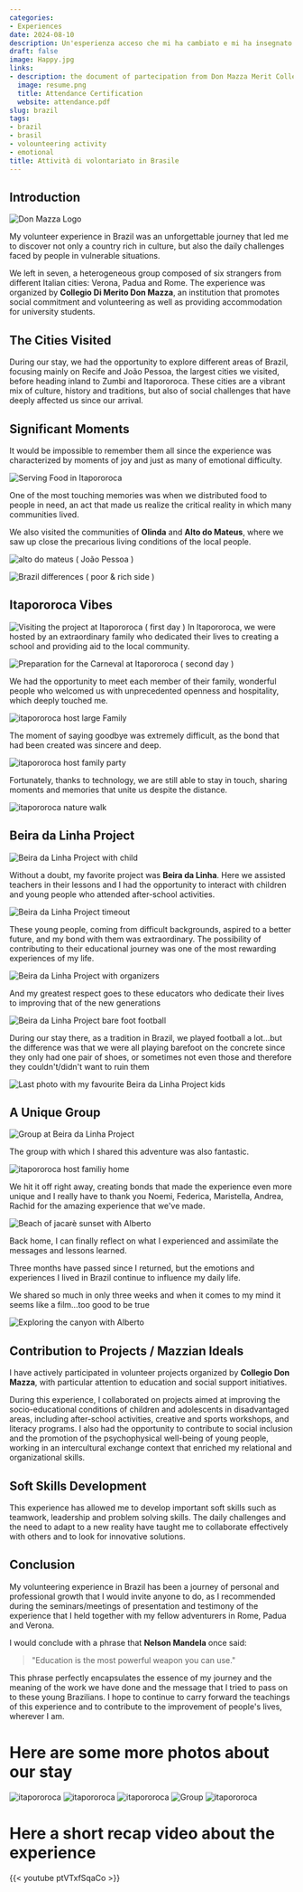 ```yaml
---
categories:
- Experiences
date: 2024-08-10
description: Un'esperienza acceso che mi ha cambiato e mi ha insegnato molto
draft: false
image: Happy.jpg
links:
- description: the document of partecipation from Don Mazza Merit College
  image: resume.png
  title: Attendance Certification
  website: attendance.pdf
slug: brazil
tags:
- brazil
- brasil
- volounteering activity
- emotional
title: Attività di volontariato in Brasile
---
```


<!-- hash: 688d4b281e69 -->
## Introduction

![Don Mazza Logo](don-mazza-pia.jpg)

My volunteer experience in Brazil was an unforgettable journey that led me to discover not only a country rich in culture, but also the daily challenges faced by people in vulnerable situations.

We left in seven, a heterogeneous group composed of six strangers from different Italian cities: Verona, Padua and Rome. The experience was organized by **Collegio Di Merito Don Mazza**, an institution that promotes social commitment and volunteering as well as providing accommodation for university students.

## The Cities Visited

During our stay, we had the opportunity to explore different areas of Brazil, focusing mainly on Recife and João Pessoa, the largest cities we visited, before heading inland to Zumbi and Itapororoca. These cities are a vibrant mix of culture, history and traditions, but also of social challenges that have deeply affected us since our arrival.

## Significant Moments

It would be impossible to remember them all since the experience was characterized by moments of joy and just as many of emotional difficulty.

![Serving Food in Itapororoca](food.jpeg)

One of the most touching memories was when we distributed food to people in need, an act that made us realize the critical reality in which many communities lived.

We also visited the communities of **Olinda** and **Alto do Mateus**, where we saw up close the precarious living conditions of the local people.

![alto do mateus ( João Pessoa )](1.png)

![Brazil differences ( poor & rich side )](2.png)

## Itapororoca Vibes

![Visiting the project at Itapororoca ( first day )](escola.JPG)
In Itapororoca, we were hosted by an extraordinary family who dedicated their lives to creating a school and providing aid to the local community. 

![Preparation for the Carneval at Itapororoca ( second day )](itapororoca.jpeg)

We had the opportunity to meet each member of their family, wonderful people who welcomed us with unprecedented openness and hospitality, which deeply touched me. 


![itapororoca host large Family](itapororoca.JPG)

The moment of saying goodbye was extremely difficult, as the bond that had been created was sincere and deep. 

![itapororoca host family party](itapororocaFamily.jpeg)

Fortunately, thanks to technology, we are still able to stay in touch, sharing moments and memories that unite us despite the distance.

![itapororoca nature walk](triglia.JPG)

## Beira da Linha Project

![Beira da Linha Project with child](beiraTogether.jpeg)

Without a doubt, my favorite project was **Beira da Linha**. Here we assisted teachers in their lessons and I had the opportunity to interact with children and young people who attended after-school activities. 

![Beira da Linha Project timeout](beihra.jpeg)

These young people, coming from difficult backgrounds, aspired to a better future, and my bond with them was extraordinary. The possibility of contributing to their educational journey was one of the most rewarding experiences of my life.

![Beira da Linha Project with organizers](organizers.jpeg)

And my greatest respect goes to these educators who dedicate their lives to improving that of the new generations

![Beira da Linha Project bare foot football](Football.JPG)

During our stay there, as a tradition in Brazil, we played football a lot...but the difference was that we were all playing barefoot on the concrete since they only had one pair of shoes, or sometimes not even those and therefore they couldn't/didn't want to ruin them

![Last photo with my favourite Beira da Linha Project kids](boys.jpeg)

## A Unique Group

![Group at Beira da Linha Project ](all.jpeg)

The group with which I shared this adventure was also fantastic. 

![itapororoca host familiy home](house.jpeg)

We hit it off right away, creating bonds that made the experience even more unique and I really have to thank you Noemi, Federica, Maristella, Andrea, Rachid for the amazing experience that we've made. 

![Beach of jacarè sunset with Alberto](praia.JPG)

Back home, I can finally reflect on what I experienced and assimilate the messages and lessons learned. 

Three months have passed since I returned, but the emotions and experiences I lived in Brazil continue to influence my daily life.

We shared so much in only three weeks and when it comes to my mind it seems like a film...too good to be true

![Exploring the canyon with Alberto](canyon.jpeg)


## Contribution to Projects / Mazzian Ideals

I have actively participated in volunteer projects organized by **Collegio Don Mazza**, with particular attention to education and social support initiatives.

During this experience, I collaborated on projects aimed at improving the socio-educational conditions of children and adolescents in disadvantaged areas, including after-school activities, creative and sports workshops, and literacy programs. I also had the opportunity to contribute to social inclusion and the promotion of the psychophysical well-being of young people, working in an intercultural exchange context that enriched my relational and organizational skills.

## Soft Skills Development

This experience has allowed me to develop important soft skills such as teamwork, leadership and problem solving skills. The daily challenges and the need to adapt to a new reality have taught me to collaborate effectively with others and to look for innovative solutions.

## Conclusion

My volunteering experience in Brazil has been a journey of personal and professional growth that I would invite anyone to do, as I recommended during the seminars/meetings of presentation and testimony of the experience that I held together with my fellow adventurers in Rome, Padua and Verona.

I would conclude with a phrase that **Nelson Mandela** once said:

> "Education is the most powerful weapon you can use."

This phrase perfectly encapsulates the essence of my journey and the meaning of the work we have done and the message that I tried to pass on to these young Brazilians. I hope to continue to carry forward the teachings of this experience and to contribute to the improvement of people's lives, wherever I am.


# Here are some more photos about our stay
![itapororoca](visit.jpeg)
![itapororoca](wow.jpeg)
![itapororoca](asilo.jpeg)
![Group](1school.jpeg)
![itapororoca](school.JPG)

# Here a short recap video about the experience

{{< youtube ptVTxfSqaCo >}}
